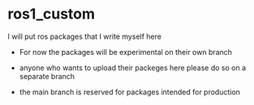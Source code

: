 # ros1_custom
I will put ros packages that I write myself here

* For now the packages will be experimental on their own branch

* anyone who wants to upload their packeges here please do so on a separate branch

* the main branch is reserved for packages intended for production
